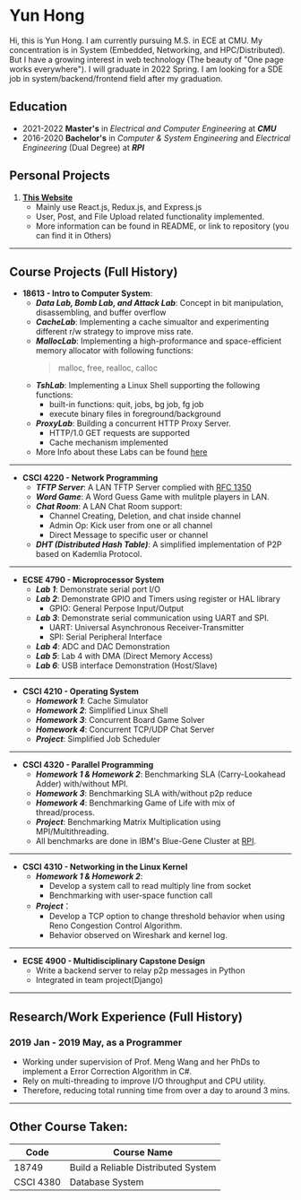 # Yun Hong

Hi, this is Yun Hong. I am currently pursuing M.S. in ECE at CMU. My
concentration is in System (Embedded, Networking, and
HPC/Distributed). But I have a growing interest in web technology
(The beauty of "One page works everywhere"). I will graduate in 2022
Spring. I am looking for a SDE job in system/backend/frontend field
after my graduation.

## Education

-   2021-2022 **Master's** in _Electrical and Computer Engineering_ at **_CMU_**
-   2016-2020 **Bachelor's** in _Computer & System Engineering_ and _Electrical Engineering_ (Dual Degree) at **_RPI_**

## Personal Projects

1. **[This Website](https://alaudaehong.space)**
    - Mainly use React.js, Redux.js, and Express.js
    - User, Post, and File Upload related functionality implemented.
    - More information can be found in README, or link to repository (you can find it in Others)

---

## Course Projects (Full History)

-   **18613 - Intro to Computer System**:
    -   **_Data Lab, Bomb Lab, and Attack Lab_**: Concept in bit manipulation, disassembling, and buffer overflow
    -   **_CacheLab_**: Implementing a cache simualtor and experimenting different r/w strategy to improve miss rate.
    -   **_MallocLab_**: Implementing a high-proformance and space-efficient memory allocator with following functions:
        > malloc, free, realloc, calloc
    -   **_TshLab_**: Implementing a Linux Shell supporting the following functions:
        -   built-in functions: quit, jobs, bg job, fg job
        -   execute binary files in foreground/background
    -   **_ProxyLab_**: Building a concurrent HTTP Proxy Server.
        -   HTTP/1.0 GET requests are supported
        -   Cache mechanism implemented
    -   More Info about these Labs can be found [here](http://csapp.cs.cmu.edu/3e/labs.html)

---

-   **CSCI 4220 - Network Programming**
    -   **_TFTP Server_**: A LAN TFTP Server complied with [RFC 1350](https://tools.ietf.org/html/rfc1350)
    -   **_Word Game_**: A Word Guess Game with mulitple players in LAN.
    -   **_Chat Room_**: A LAN Chat Room support:
        -   Channel Creating, Deletion, and chat inside channel
        -   Admin Op: Kick user from one or all channel
        -   Direct Message to specific user or channel
    -   **_DHT (Distributed Hash Table)_**: A simplified implementation of P2P based on Kademlia Protocol.

---

-   **ECSE 4790 - Microprocessor System**
    -   **_Lab 1_**: Demonstrate serial port I/O
    -   **_Lab 2_**: Demonstrate GPIO and Timers using register or HAL library
        -   GPIO: General Perpose Input/Output
    -   **_Lab 3_**: Demonstrate serial communication using UART and SPI.
        -   UART: Universal Asynchronous Receiver-Transmitter
        -   SPI: Serial Peripheral Interface
    -   **_Lab 4_**: ADC and DAC Demonstration
    -   **_Lab 5_**: Lab 4 with DMA (Direct Memory Access)
    -   **_Lab 6_**: USB interface Demonstration (Host/Slave)

---

-   **CSCI 4210 - Operating System**
    -   **_Homework 1_**: Cache Simulator
    -   **_Homework 2_**: Simplified Linux Shell
    -   **_Homework 3_**: Concurrent Board Game Solver
    -   **_Homework 4_**: Concurrent TCP/UDP Chat Server
    -   **_Project_**: Simplified Job Scheduler

---

-   **CSCI 4320 - Parallel Programming**
    -   **_Homework 1 & Homework 2_**: Benchmarking SLA (Carry-Lookahead Adder) with/without MPI.
    -   **_Homework 3_**: Benchmarking SLA with/without p2p reduce
    -   **_Homework 4_**: Benchmarking Game of Life with mix of thread/process.
    -   **_Project_**: Benchmarking Matrix Multiplication using MPI/Multithreading.
    -   All benchmarks are done in IBM's Blue-Gene Cluster at [RPI](https://research.rpi.edu/cci).

---

-   **CSCI 4310 - Networking in the Linux Kernel**
    -   **_Homework 1 & Homework 2_**:
        -   Develop a system call to read multiply line from socket
        -   Benchmarking with user-space function call
    -   **_Project_**：
        -   Develop a TCP option to change threshold behavior when using Reno Congestion Control Algorithm.
        -   Behavior observed on Wireshark and kernel log.

---

-   **ECSE 4900 - Multidisciplinary Capstone Design**
    -   Write a backend server to relay p2p messages in Python
    -   Integrated in team project(Django)

---

## Research/Work Experience (Full History)

### 2019 Jan - 2019 May, as a Programmer

-   Working under supervision of Prof. Meng Wang and her PhDs to implement a Error Correction Algorithm in C#.
-   Rely on multi-threading to improve I/O throughput and CPU utility.
-   Therefore, reducing total running time from over a day to around 3 mins.

---

## Other Course Taken:

| Code      | Course Name                         |
| --------- | ----------------------------------- |
| 18749     | Build a Reliable Distributed System |
| CSCI 4380 | Database System                     |
